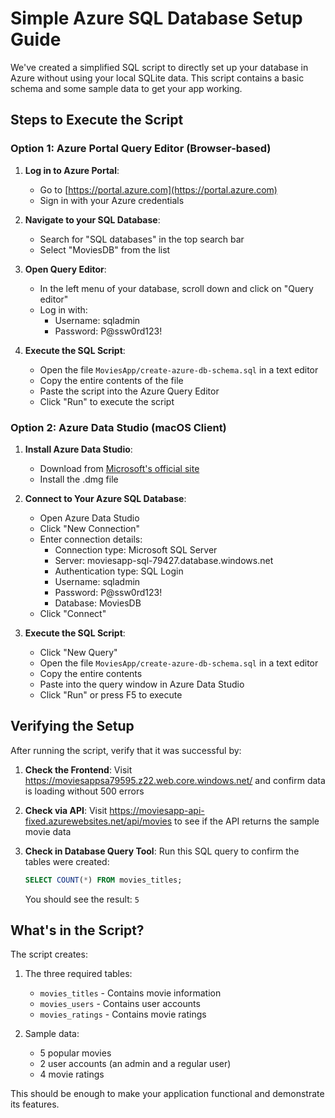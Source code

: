 # Simple Azure SQL Database Setup Guide

We've created a simplified SQL script to directly set up your database in Azure without using your local SQLite data. This script contains a basic schema and some sample data to get your app working.

## Steps to Execute the Script

### Option 1: Azure Portal Query Editor (Browser-based)

1. **Log in to Azure Portal**:
   - Go to [https://portal.azure.com](https://portal.azure.com)
   - Sign in with your Azure credentials

2. **Navigate to your SQL Database**:
   - Search for "SQL databases" in the top search bar
   - Select "MoviesDB" from the list

3. **Open Query Editor**:
   - In the left menu of your database, scroll down and click on "Query editor"
   - Log in with:
     - Username: sqladmin
     - Password: P@ssw0rd123!

4. **Execute the SQL Script**:
   - Open the file `MoviesApp/create-azure-db-schema.sql` in a text editor
   - Copy the entire contents of the file
   - Paste the script into the Azure Query Editor
   - Click "Run" to execute the script

### Option 2: Azure Data Studio (macOS Client)

1. **Install Azure Data Studio**:
   - Download from [Microsoft's official site](https://docs.microsoft.com/en-us/sql/azure-data-studio/download-azure-data-studio)
   - Install the .dmg file

2. **Connect to Your Azure SQL Database**:
   - Open Azure Data Studio
   - Click "New Connection"
   - Enter connection details:
     - Connection type: Microsoft SQL Server
     - Server: moviesapp-sql-79427.database.windows.net
     - Authentication type: SQL Login
     - Username: sqladmin
     - Password: P@ssw0rd123!
     - Database: MoviesDB
   - Click "Connect"

3. **Execute the SQL Script**:
   - Click "New Query"
   - Open the file `MoviesApp/create-azure-db-schema.sql` in a text editor
   - Copy the entire contents
   - Paste into the query window in Azure Data Studio
   - Click "Run" or press F5 to execute

## Verifying the Setup

After running the script, verify that it was successful by:

1. **Check the Frontend**: Visit https://moviesappsa79595.z22.web.core.windows.net/ and confirm data is loading without 500 errors

2. **Check via API**: Visit https://moviesapp-api-fixed.azurewebsites.net/api/movies to see if the API returns the sample movie data

3. **Check in Database Query Tool**: Run this SQL query to confirm the tables were created:
   ```sql
   SELECT COUNT(*) FROM movies_titles;
   ```
   
   You should see the result: `5`

## What's in the Script?

The script creates:

1. The three required tables:
   - `movies_titles` - Contains movie information
   - `movies_users` - Contains user accounts
   - `movies_ratings` - Contains movie ratings

2. Sample data:
   - 5 popular movies
   - 2 user accounts (an admin and a regular user)
   - 4 movie ratings

This should be enough to make your application functional and demonstrate its features.
